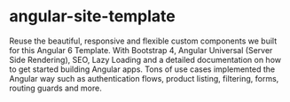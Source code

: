 # angular-site-template
 Reuse the beautiful, responsive and flexible custom components we built for this Angular 6 Template. With Bootstrap 4, Angular Universal (Server Side Rendering), SEO, Lazy Loading and a detailed documentation on how to get started building Angular apps. Tons of use cases implemented the Angular way such as authentication flows, product listing, filtering, forms, routing guards and more.
